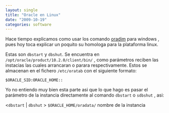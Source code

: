 ```yaml
---
layout: single
title: "Oracle en Linux"
date: "2009-10-19"
categories: software
---
```


Hace tiempo explicamos como usar los comando [oradim](https://luispuente.net/2009/05/27/oracle-listener/) para windows , pues hoy toca explicar un poquito su homologa para la plataforma linux.

Estas son `dbstart` y `dbshut`. Se encuentra en `/opt/oracle/product/10.2.0/client/bin/` , como parámetros reciben las instacias las cuales arrancaran o parara respectivamente. Estos se almacenan en el fichero `/etc/oratab` con el siguiente formato:

`$ORACLE_SID:ORACLE_HOME::`

Yo no entiendo muy bien esta parte asi que lo que hago es pasar el parámetro de la instancia directamente al comando `dbstart` o `sdbshut` , asi:

<`dbstart` | `dbshut` > `$ORACLE_HOME/oradata/` nombre de la instancia

